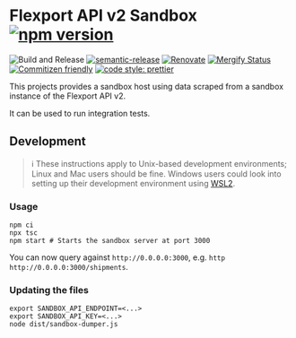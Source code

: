 # Flexport API v2 Sandbox [![npm version](https://img.shields.io/npm/v/@distributeaid/flexport-api-sandbox.svg)](https://www.npmjs.com/package/@distributeaid/flexport-api-sandbox)

![Build and Release](https://github.com/distributeaid/flexport-api-sandbox/workflows/Build%20and%20Release/badge.svg?branch=saga)
[![semantic-release](https://img.shields.io/badge/%20%20%F0%9F%93%A6%F0%9F%9A%80-semantic--release-e10079.svg)](https://github.com/semantic-release/semantic-release)
[![Renovate](https://img.shields.io/badge/renovate-enabled-brightgreen.svg)](https://renovatebot.com)
[![Mergify Status](https://img.shields.io/endpoint.svg?url=https://dashboard.mergify.io/badges/distributeaid/flexport-api-sandbox&style=flat)](https://mergify.io)
[![Commitizen friendly](https://img.shields.io/badge/commitizen-friendly-brightgreen.svg)](http://commitizen.github.io/cz-cli/)
[![code style: prettier](https://img.shields.io/badge/code_style-prettier-ff69b4.svg?style=flat-square)](https://github.com/prettier/prettier)

This projects provides a sandbox host using data scraped from a sandbox instance
of the Flexport API v2.

It can be used to run integration tests.

## Development

> ℹ️ These instructions apply to Unix-based development environments; Linux and
> Mac users should be fine. Windows users could look into setting up their
> development environment using
> [WSL2](https://docs.microsoft.com/en-us/windows/wsl/wsl2-index).

### Usage

    npm ci
    npx tsc
    npm start # Starts the sandbox server at port 3000

You can now query against `http://0.0.0.0:3000`, e.g.
`http http://0.0.0.0:3000/shipments`.

### Updating the files

    export SANDBOX_API_ENDPOINT=<...>
    export SANDBOX_API_KEY=<...>
    node dist/sandbox-dumper.js
